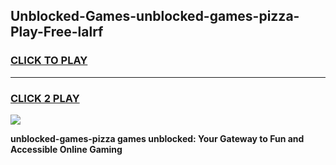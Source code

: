 
## Unblocked-Games-unblocked-games-pizza-Play-Free-lalrf
<h3>
<a href="https://premium76.site?title=unblocked-games-pizza&ref=21A">CLICK TO PLAY</a></h3>
<hr>

<h3>
<a href="https://premium76.site?title=unblocked-games-pizza&ref=21A">CLICK 2 PLAY</a>
  
</h3>

<a href="https://premium76.site?title=unblocked-games-pizza&ref=21A"><img src="https://clearcache.store/games.png"></a>


**unblocked-games-pizza games unblocked: Your Gateway to Fun and Accessible Online Gaming**
